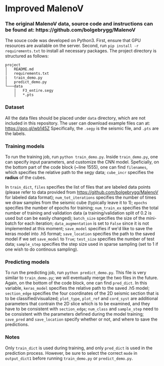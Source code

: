 # Improved MalenoV
<h3>The original MalenoV data, source code and instructions can be found at: https://github.com/bolgebrygg/MalenoV </h3>

The souce code was developed on Python3. First, ensure that GPU resources are available on the server. Second, run `pip install -r requirements.txt` to install all necessary packages. The project directory is structured as follows:

```
project
│   README.md
│   requirements.txt
|   train_demo.py
│   predict_demo.py
└───data
    │   F3_entire.segy
    │   *.pts
```

<h3> Dataset </h3>

All the data files should be placed under `data` directory, which are not included in this repository. The user can download example files can at: https://goo.gl/wb145Z
Specifically, the `.segy` is the seismic file, and `.pts` are the labels. 

<h3> Training models </h3>

To run the training job, run `python train_demo.py`. Inside `train_demo.py`, one can specify input parameters, and customize the CNN model. Speficially, on the bottom part of the code block (~line 1555), one can find `filenames`, which specifies the relative path to the segy data; `cube_incr` specifies the **radius** of the cubes. 

In `train_dict`, `files` specifies the list of files that are labeled data points (please refer to data provided from https://github.com/bolgebrygg/MalenoV for labeled data format); `num_tot_iterations` specifies the number of times we draw samples from the seismic cube (typically leave it to 1); `epochs` specifies the number of epochs for training; `num_train_ex` specifies the total number of training and validation data (a training/validation split of 0.2 is used but can be easily changed); `batch_size` specifies the size of the mini-batch for each iteration; `data_augmentation` is set to `False` since it is not implemented at this moment; `save_model` specifies if we'd like to save the keras model into .h5 format; `save_location` specifies the path to the saved model if we set `save_model` to `True`; `test_size` specifies the number of test data; `sample_step` specifies the step size used in sparse sampling (set to 1 if one wish to do continous sampling).

<h3> Predicting models </h3>

To run the predicting job, run `python predict_demo.py`. This file is very similar to `train_demo.py`; we will eventually merge the two files in the future. Again, on the bottom of the code block, one can find `pred_dict`. In this variable, `keras_model` specifies the relative path to the saved .h5 model; `section_edge` specifies the four coordinates of the 2D seismic section that is to be classified/visualized; `plot_type`, `plot_ref` and `cord_syst` are additional parameters that contrain the 2D slice which is to be examined, and they have to be consistent with `section_edge`; `num_class` and `sample_step` need to be consistent with the parameters defined during the model training; `save_pred` and `save_location` specify whether or not, and where to save the predictions.

<h3> Notes </h3>

Only `train_dict` is used during training, and only `pred_dict` is used in the prediction process. However, be sure to select the correct `mode` in `output_dict1` before running `train_demo.py` or `predict_demo.py`.
